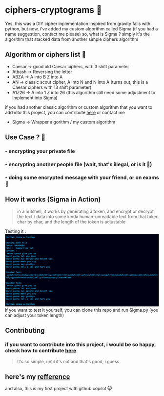 # ciphers-cryptograms 🥖

Yes, this was a DIY cipher inplementation inspired from gravity falls with python, but now, i've added my custom algorithm called Sigma (if you had a name suggestion, contact me please) so, what is Sigma ? simply it's the algorithm that stacked data from another simple ciphers algorithm

## Algorithm or ciphers list 🍞

- Caesar -> good old Caesar ciphers, with 3 shift parameter
- Atbash -> Reversing the letter
- ABZA -> A into B Z into A
- AN -> classic scout cipher, A into N and N into A (turns out, this is a Caesar ciphers with 13 shift parameter)
- A1Z26 -> A into 1 Z into 26 (this algorithm still need some adjustment to implement into Sigma)
 
if you had another classic algorithm or custom algorithm that you want to add into this project, you can contribute [here](https://github.com/AkuraDiary/sigma-ciphers-cryptograms/blob/main/CONTRIBUTING.md) or contact me
 
- Sigma -> Wrapper algorithm / my custom algorithm

## Use Case ? 🥪
### - encrypting your private file
### - encrypting another people file (wait, that's illegal, or is it 🤨)
### - doing some encrypted message with your friend, or on exams 🤨

## How it works (Sigma in Action)
> in a nutshell, it works by generating a token, and encrypt or decrypt the text / data into some kinda human-unreadable text from that token char by char, and the length of the token is adjustable

Testing it :
![alt text](https://github.com/AkuraDiary/ciphers-cryptograms/blob/main/images/Screenshot%202021-12-28%20135514.png)
if you want to test it yourself, you can clone this repo and run Sigma.py (you can adjust your token length)
<!--```
 py Sigma.py
 
 output : 
 TESTING SIGMA ALGORITHM

testing with file
Token: %#c%Ad$d
File :  dummy-file.txt
Content :
 Never gonna give you up
Never gonna let you down
Never gonna run around and desert you
Never gonna make you cry
Never gonna say goodbye
Never gonna tell a lie and hurt you

Encoded Text:
 LuduhɝskllyɟsqduɏakeɛejɿLuduhɚskllyɟnufɞakeɜvkclƍLuduhɞskllyɞhelɜyhkelvɚylvɏvuguhfɝakeƍLuduhɏskllyɛmyouɜakeɟwhaƍLuduhɚskllyɜgyaɛskkvxau~Luduhɟskllyɜfunnɛyɞnquɜylvɚrehfɛake

Decoded Text:
 Never gonna give you up
Never gonna let you down
Never gonna run around and desert you
Never gonna make you cry
Never gonna say goodbye
Never gonna tell a lie and hurt you

TESTING SIGMA ALGORITHM
``` -->

## Contributing
### if you want to contribute into this project, i would be so happy, check how to contribute [here](https://github.com/AkuraDiary/sigma-ciphers-cryptograms/blob/main/CONTRIBUTING.md)

> It's so simple, until it's not and that's good, i guess

## here's my [refference](https://gravityfalls.fandom.com/wiki/List_of_cryptograms/Episodes)

and also, this is my first project with github copilot 😸

